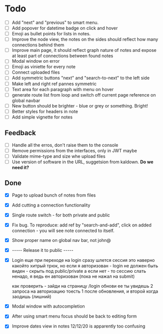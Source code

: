# Todo

 - [ ] Add "next" and "previous" to smart menu.
 - [ ] Add popover for datetime badge on click and hover
 - [ ] Emoji as bullet points for lists in notes.
 - [ ] Improve the node view, the notes on the sides should reflect how many connections behind them
 - [ ] Improve main page, it should reflect graph nature of notes and expose at least part of connections between found notes
 - [ ] Modal window on error
 - [ ] Emoji as viniette for every note
 - [ ] Connect uploaded files
 - [ ] Add symmetric buttons "next" and "search-to-next" to the left side
 - [ ] Make left and right ref pannes symmetric
 - [ ] Text area for each paragraph with menu on hover
 - [ ] generate route list from loop and switch off current page reference on global navbar
 - [ ] New button should be brighter - blue or grey or something. Bright!
 - [ ] Better styles for headers in note
 - [ ] Add simple vignette for notes

## Feedback

  - [ ] Handle all the erros, don't raise them to the console
  - [ ] Remove permissions from the interfaces, only in JWT maybe
  - [ ] Validate mime-type and size whe upload files
  - [ ] Use version of software in the URL, suggetsion from kaldown. __Do we need it?__

## Done

 - [x] Page to upload bunch of notes from files
 - [x] Add cutting a connection functionality
 - [x] Single route switch - for both private and public
 - [x] Fix bug. To reproduce: add ref by "search-and-add", click on added connection - you will see note connected to itself.
 - [x] Show proper name on global nav bar, not john@
 - [x] ----- Release it to public -----
 - [x] Login
    еще при переходе на login сразу шлется сессия
    это наверно какойто хитрый трюк, но
    если я авторизован - login не должен быть виден - скрыть под public/private
    а если нет - то сессию слать ненадо, я ведь ен авторизован (пока не нажал на submit)

    как проверить - зайди на страницу /login
    обнови ее
    ты увидешь 2 запроса на авторизацию
    тоесть 1 после обновления, и второй когда заодишь (лишний)
 - [x] Modal window with autocompletion
 - [x] After using smart menu focus should be back to editing form
 - [x] Improve dates view in notes 12/12/20 is apparently too confusing
